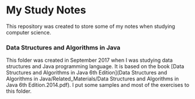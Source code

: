 # My Study Notes

This repository was created to store some of my notes when studying computer science. 

### Data Structures and Algorithms in Java

This folder was created in September 2017 when I was studying data structures and Java programming language. It is based on the book [Data Structures and Algorithms in Java 6th Edition](Data Structures and Algorithms in Java/Related_Materials/Data Structures and Algorithms in Java 6th Edition.2014.pdf). I put some samples and most of the exercises to this folder.
